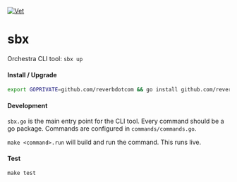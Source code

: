 [![Vet](https://github.com/reverbdotcom/sbx/actions/workflows/vet.yaml/badge.svg)](https://github.com/reverbdotcom/sbx/actions/workflows/vet.yaml)

# sbx
Orchestra CLI tool: `sbx up`


#### Install / Upgrade

```bash
export GOPRIVATE=github.com/reverbdotcom && go install github.com/reverbdotcom/sbx@latest
```

#### Development

`sbx.go` is the main entry point for the CLI tool.
Every command should be a go package. Commands are
configured in `commands/commands.go`.


`make <command>.run` will build and run the command.
This runs live.

#### Test
`make test`
